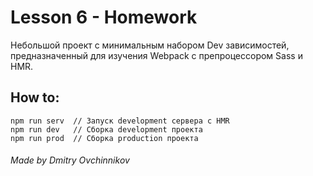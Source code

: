 # Lesson 6 - Homework

Небольшой проект с минимальным набором Dev зависимостей, предназначенный для изучения Webpack с препроцессором Sass и HMR.

## How to:

    npm run serv  // Запуск development сервера с HMR
    npm run dev   // Сборка development проекта
    npm run prod  // Сборка production проекта

###### Made by Dmitry Ovchinnikov
